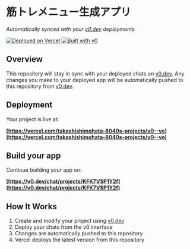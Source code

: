 # 筋トレメニュー生成アプリ

*Automatically synced with your [v0.dev](https://v0.dev) deployments*

[![Deployed on Vercel](https://img.shields.io/badge/Deployed%20on-Vercel-black?style=for-the-badge&logo=vercel)](https://vercel.com/takashishimohata-8040s-projects/v0--ve)
[![Built with v0](https://img.shields.io/badge/Built%20with-v0.dev-black?style=for-the-badge)](https://v0.dev/chat/projects/KFK7VSP1Y2f)

## Overview

This repository will stay in sync with your deployed chats on [v0.dev](https://v0.dev).
Any changes you make to your deployed app will be automatically pushed to this repository from [v0.dev](https://v0.dev).

## Deployment

Your project is live at:

**[https://vercel.com/takashishimohata-8040s-projects/v0--ve](https://vercel.com/takashishimohata-8040s-projects/v0--ve)**

## Build your app

Continue building your app on:

**[https://v0.dev/chat/projects/KFK7VSP1Y2f](https://v0.dev/chat/projects/KFK7VSP1Y2f)**

## How It Works

1. Create and modify your project using [v0.dev](https://v0.dev)
2. Deploy your chats from the v0 interface
3. Changes are automatically pushed to this repository
4. Vercel deploys the latest version from this repository
